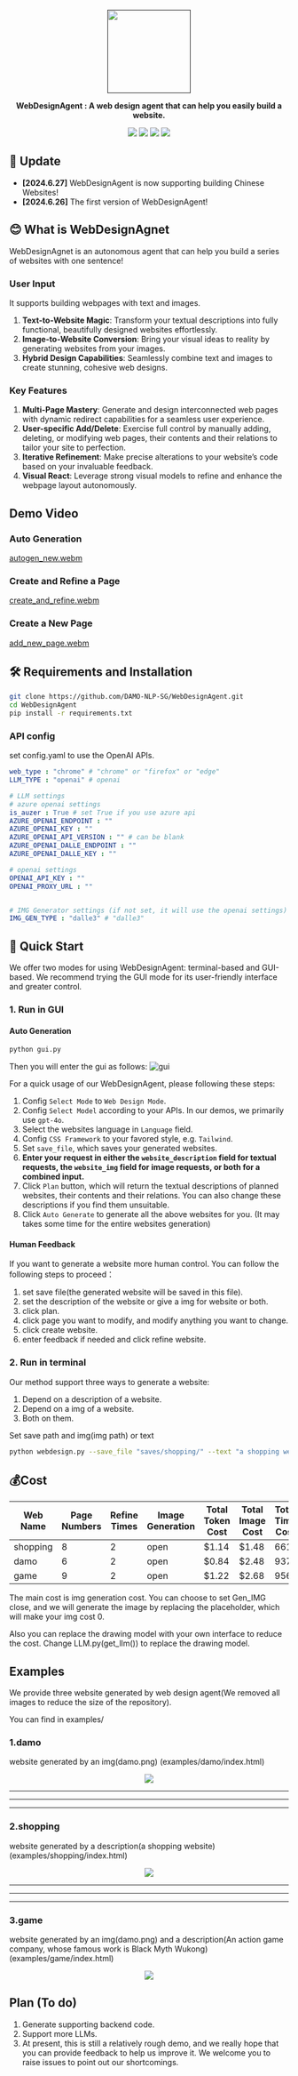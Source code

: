 <p align="center">
<a href=""><img src="assets/logo.jpg"" width="150px"></a> 
</p>
<p align="center"">
<b>WebDesignAgent : A web design agent that can help you easily build a website.</b>
</p>
<p align="center">
<a href="https://opensource.org/license/apache-2-0"><img src="https://img.shields.io/badge/License-Alpaca-blue.svg"></a>
<a href="https://github.com/DAMO-NLP-SG"><img src="https://img.shields.io/badge/Institution-DAMO-red"></a>
<a href="[https://github.com/DAMO-NLP-SG](https://github.com/DAMO-NLP-SG/WebDesignAgent/issues)"><img src="https://img.shields.io/bitbucket/issues/DAMO-NLP-SG/WebDesignAgent"></a>
<a><img src="https://hits.dwyl.com/DAMO-NLP-SG/WebDesignAgent.svg?style=flat-square&show=unique"></a>
  
</p>

##  📰 Update

* **[2024.6.27]** WebDesignAgent is now supporting building Chinese Websites!
* **[2024.6.26]**  The first version of WebDesignAgent!
  
## 😊 What is WebDesignAgnet
WebDesignAgnet is an autonomous agent that can help you build a series of websites with one sentence!

### User Input
It supports building webpages with text and images.
1. **Text-to-Website Magic**: Transform your textual descriptions into fully functional, beautifully designed websites effortlessly.
2. **Image-to-Website Conversion**: Bring your visual ideas to reality by generating websites from your images.
3. **Hybrid Design Capabilities**: Seamlessly combine text and images to create stunning, cohesive web designs.

### Key Features
1. **Multi-Page Mastery**: Generate and design interconnected web pages with dynamic redirect capabilities for a seamless user experience.
2. **User-specific Add/Delete**: Exercise full control by manually adding, deleting, or modifying web pages, their contents and their relations to tailor your site to perfection.
3. **Iterative Refinement**: Make precise alterations to your website’s code based on your invaluable feedback.
4. **Visual React**: Leverage strong visual models to refine and enhance the webpage layout autonomously.


## Demo Video
### Auto Generation
[autogen_new.webm](https://github.com/DAMO-NLP-SG/WebDesignAgent/assets/109561120/5c6eee6f-2692-420b-8c3c-681de8323b86)


### Create and Refine a Page
[create_and_refine.webm](https://github.com/DAMO-NLP-SG/WebDesignAgent/assets/109561120/d2d4dc62-9737-4757-a64a-4730ae048ee8)


### Create a New Page
[add_new_page.webm](https://github.com/DAMO-NLP-SG/WebDesignAgent/assets/109561120/1fbea13f-dd2f-43a3-8a67-9297fcb733ff)



## 🛠️ Requirements and Installation
```bash
git clone https://github.com/DAMO-NLP-SG/WebDesignAgent.git
cd WebDesignAgent
pip install -r requirements.txt
```

### API config
set config.yaml to use the OpenAI APIs.
```yaml
web_type : "chrome" # "chrome" or "firefox" or "edge"
LLM_TYPE : "openai" # openai

# LLM settings
# azure openai settings
is_auzer : True # set True if you use azure api
AZURE_OPENAI_ENDPOINT : ""
AZURE_OPENAI_KEY : ""
AZURE_OPENAI_API_VERSION : "" # can be blank
AZURE_OPENAI_DALLE_ENDPOINT : ""
AZURE_OPENAI_DALLE_KEY : ""

# openai settings
OPENAI_API_KEY : ""
OPENAI_PROXY_URL : ""


# IMG Generator settings (if not set, it will use the openai settings)
IMG_GEN_TYPE : "dalle3" # "dalle3"
```

## 🚀 Quick Start
We offer two modes for using WebDesignAgent: terminal-based and GUI-based. We recommend trying the GUI mode for its user-friendly interface and greater control.


### 1. Run in GUI
#### Auto Generation
```python
python gui.py
```
Then you will enter the gui as follows:
<img alt="gui" src="assets/gui.png">

For a quick usage of our WebDesignAgent, please following these steps:
1. Config `Select Mode` to `Web Design Mode`.
2. Config `Select Model` according to your APIs. In our demos, we primarily use `gpt-4o`.
3. Select the websites language in `Language` field.
4. Config `CSS Framework` to your favored style, e.g. `Tailwind`.
5. Set `save_file`, which saves your generated websites.
6. **Enter your request in either the `website_description` field for textual requests, the `website_img` field for image requests, or both for a combined input.**
7. Click `Plan` button, which will return the textual descriptions of planned websites, their contents and their relations. You can also change these descriptions if you find them unsuitable.
8. Click `Auto Generate` to generate all the above websites for you. (It may takes some time for the entire websites generation)

#### Human Feedback
If you want to generate a website more human control. You can follow the following steps to proceed：

1. set save file(the generated website will be saved in this file).
2. set the description of the website or give a img for website or both.
3. click plan.
4. click page you want to modify, and modify anything you want to change.
5. click create website.
6. enter feedback if needed and click refine website.

### 2. Run in terminal
Our method support three ways to generate a website: 

1. Depend on a description of a website.
2. Depend on a img of a website.
3. Both on them.


Set save path and img(img path) or text
```bash
python webdesign.py --save_file "saves/shopping/" --text "a shopping website"  --refine_times 2
```



## 💰Cost
| Web Name  | Page Numbers | Refine Times | Image Generation | Total Token Cost | Total Image Cost | Total Time Cost |
|-----------|--------------|--------------|------------------|------------------|------------------|-----------------|
| shopping  | 8            | 2            | open             | $1.14            | $1.48            | 661s            |
| damo      | 6            | 2            | open             | $0.84            | $2.48            | 937s            |
| game      | 9            | 2            | open             | $1.22            | $2.68            | 956s            |


The main cost is img generation cost.
You can choose to set Gen_IMG close, and we will generate the image by replacing the placeholder, which will make your img cost 0.

Also you can replace the drawing model with your own interface to reduce the cost.
Change LLM.py(get_llm()) to replace the drawing model.

## Examples
We provide three website generated by web design agent(We removed all images to reduce the size of the repository).

You can find in examples/

### 1.damo
website generated by an img(damo.png) (examples/damo/index.html)
<p align="center">
<a href=""><img src="assets/damo.png"></a>
</p>

---
---
---

### 2.shopping
website generated by a description(a shopping website) (examples/shopping/index.html)
<p align="center">
<a href=""><img src="assets/shopping.png"></a>
</p>

---
---
---


### 3.game
website generated by an img(damo.png) and a description(An action game company, whose famous work is Black Myth Wukong) (examples/game/index.html)

<p align="center">
<a href=""><img src="assets/game.png"></a>
</p>

## Plan (To do)

1. Generate supporting backend code.
2. Support more LLMs.
3. At present, this is still a relatively rough demo, and we really hope that you can provide feedback to help us improve it. We welcome you to raise issues to point out our shortcomings.
